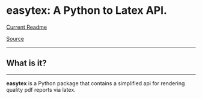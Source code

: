 # easytex: A Python to Latex API.

[Current Readme](https://github.com/JyuNyar/easytex/blob/master/examples/readme.pdf)

[Source](https://github.com/JyuNyar/easytex/blob/master/examples/Make%20Readme.ipynb)
_____

## What is it?
_____

**easytex** is a Python package that contains a simplified api for rendering quality pdf reports via latex. 
